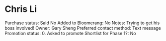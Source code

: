 # Chris Li

Purchase status: Said No
Added to Bloomerang: No
Notes: Trying to get his boss involved!
Owner: Gary Sheng
Preferred contact method: Text message
Promotion status: 0. Asked to promote
Shortlist for Phase 1?: No